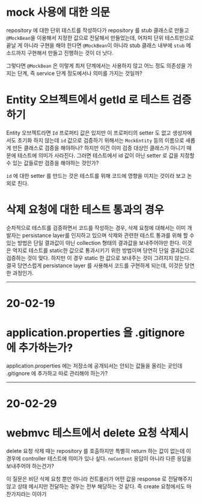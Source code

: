 # mock 사용에 대한 의문

repository 에 대한 단위 테스트를 작성하다가 repository 를 stub 클래스로 만들고 `@MockBean`을 이용해서 지정한 값으로 전달해서 만들었는데, 어차피 단위 테스트만으로 끝날 게 아니라 구현을 해야 한다면 `@MockBean`이 아니라 stub 클래스 내부에 `stub` 메소드까지 구현해서 만들고 진행하는 것이 더 낫다.

그렇다면 `@MockBean` 은 이렇게 최저 단계에서는 사용하지 않고 어느 정도 의존성을 가지는 단계, 즉 service 단계 정도에서나 의미를 가지는 것일까?

# Entity 오브젝트에서 getId 로 테스트 검증하기

Entity 오브젝트라면 `Id` 프로퍼티 값은 있지만 이 프로퍼티의 setter 도 없고 생성자에서도 초기화 하지 않는데 `id` 값으로 검증하기 위해서는 `MockEntity` 등의 이름으로 새롭게 만든 클래스로 검증을 해야하나? 하지만 이건 이미 검증 대상인 클래스가 아니기 때문에 테스트에 의미가 사라진다. 그러면 테스트에서 id 값이 아닌 setter 로 값을 지정할 수 있는 값들로만 검증을 해야하는 것인가?

`id` 에 대한 setter 를 만드는 것은 테스트를 위해 코드에 영향을 미치는 것이라 보고 논외로 친다.

# 삭제 요청에 대한 테스트 통과의 경우

순차적으로 테스트를 검증하면서 코드를 작성하는 경우, 삭제 요청에 대해서는 이미 개발자는 persistance layer를 인지하고 있으며 삭제와 관련한 테스트 통과를 위해 할 수 있는 방법은 단일 결과값이 아닌 collection 형태의 결과값을 보내주어야만 한다. 이것은 억지로 테스트를 static한 값으로 통과시키기 위한 방법이며 당연히 단일 결과값으로 검증하는 것이 맞다. 하지만 이 경우 static 한 값으로 보내주는 것이 그려지지 않는다. 결국 당연스럽게 persistance layer 를 사용해서 코드를 구현하게 되는데, 이것은 당연한 과정인가.

---

# 20-02-19

# application.properties 을 .gitignore 에 추가하는가?

application.properties 에는 저장소에 공개되서는 안되는 값들을 올리는 곳인데 .gitignore 에 추가하고 따로 관리해야 하는가?

---

# 20-02-29

# webmvc 테스트에서 delete 요청 삭제시

delete 요청 삭제 때는 repository 를 호출하지만 특별히 return 하는 값이 없는데 이 경우에 controller 테스트에 의미가 있나 싶다. `noContent` 응답이 아니라 다른 응답을 보내주어야 하는건가?


이 질문은 비단 삭제 요청 뿐만 아니라 컨트롤러가 어떤 값을 response 로 전달해주지 않고 상태 메시지만 전달하는 경우는 전부 해당하는 것 같다. 즉 create 요청에서도 마찬가지라는 이야기
